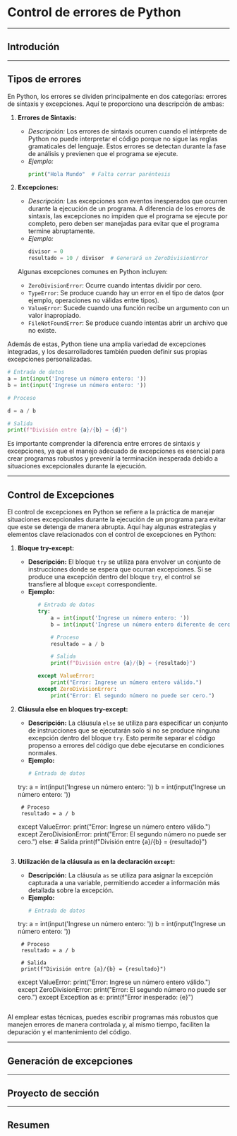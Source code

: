 # Control de errores de Python


---
## Introdución


---
## Tipos de errores
En Python, los errores se dividen principalmente en dos categorías: errores de sintaxis y excepciones. Aquí te proporciono una descripción de ambas:

1. **Errores de Sintaxis:**
   - *Descripción:* Los errores de sintaxis ocurren cuando el intérprete de Python no puede interpretar el código porque no sigue las reglas gramaticales del lenguaje. Estos errores se detectan durante la fase de análisis y previenen que el programa se ejecute.
   - *Ejemplo:*
     ```python
     print("Hola Mundo"  # Falta cerrar paréntesis
     ```

2. **Excepciones:**
   - *Descripción:* Las excepciones son eventos inesperados que ocurren durante la ejecución de un programa. A diferencia de los errores de sintaxis, las excepciones no impiden que el programa se ejecute por completo, pero deben ser manejadas para evitar que el programa termine abruptamente.
   - *Ejemplo:*
     ```python
     divisor = 0
     resultado = 10 / divisor  # Generará un ZeroDivisionError
     ```

   Algunas excepciones comunes en Python incluyen:
   - `ZeroDivisionError`: Ocurre cuando intentas dividir por cero.
   - `TypeError`: Se produce cuando hay un error en el tipo de datos (por ejemplo, operaciones no válidas entre tipos).
   - `ValueError`: Sucede cuando una función recibe un argumento con un valor inapropiado.
   - `FileNotFoundError`: Se produce cuando intentas abrir un archivo que no existe.

Además de estas, Python tiene una amplia variedad de excepciones integradas, y los desarrolladores también pueden definir sus propias excepciones personalizadas.

```python
# Entrada de datos 
a = int(input('Ingrese un número entero: '))
b = int(input('Ingrese un número entero: '))

# Proceso

d = a / b

# Salida 
print(f"División entre {a}/{b} = {d}")
```

Es importante comprender la diferencia entre errores de sintaxis y excepciones, ya que el manejo adecuado de excepciones es esencial para crear programas robustos y prevenir la terminación inesperada debido a situaciones excepcionales durante la ejecución.

---
## Control de Excepciones
El control de excepciones en Python se refiere a la práctica de manejar situaciones excepcionales durante la ejecución de un programa para evitar que este se detenga de manera abrupta. Aquí hay algunas estrategias y elementos clave relacionados con el control de excepciones en Python:

1. **Bloque try-except:**
   - **Descripción:** El bloque `try` se utiliza para envolver un conjunto de instrucciones donde se espera que ocurran excepciones. Si se produce una excepción dentro del bloque `try`, el control se transfiere al bloque `except` correspondiente.
   - **Ejemplo:**
     ```python
        # Entrada de datos
        try:
            a = int(input('Ingrese un número entero: '))
            b = int(input('Ingrese un número entero diferente de cero: '))

            # Proceso
            resultado = a / b

            # Salida
            print(f"División entre {a}/{b} = {resultado}")

        except ValueError:
            print("Error: Ingrese un número entero válido.")
        except ZeroDivisionError:
            print("Error: El segundo número no puede ser cero.")
     ```

2. **Cláusula else en bloques try-except:**
   - **Descripción:** La cláusula `else` se utiliza para especificar un conjunto de instrucciones que se ejecutarán solo si no se produce ninguna excepción dentro del bloque `try`. Esto permite separar el código propenso a errores del código que debe ejecutarse en condiciones normales.
   - **Ejemplo:**
     ```python
     # Entrada de datos
    try:
        a = int(input('Ingrese un número entero: '))
        b = int(input('Ingrese un número entero: '))

        # Proceso
        resultado = a / b

    except ValueError:
        print("Error: Ingrese un número entero válido.")
    except ZeroDivisionError:
        print("Error: El segundo número no puede ser cero.")
    else:
        # Salida
        print(f"División entre {a}/{b} = {resultado}")


     ```

3. **Utilización de la cláusula `as` en la declaración `except`:**
   - **Descripción:** La cláusula `as` se utiliza para asignar la excepción capturada a una variable, permitiendo acceder a información más detallada sobre la excepción.
   - **Ejemplo:**
     ```python
     # Entrada de datos
    try:
        a = int(input('Ingrese un número entero: '))
        b = int(input('Ingrese un número entero: '))

        # Proceso
        resultado = a / b

        # Salida
        print(f"División entre {a}/{b} = {resultado}")

    except ValueError:
        print("Error: Ingrese un número entero válido.")
    except ZeroDivisionError:
        print("Error: El segundo número no puede ser cero.")
    except Exception as e:
        print(f"Error inesperado: {e}")
     ```

Al emplear estas técnicas, puedes escribir programas más robustos que manejen errores de manera controlada y, al mismo tiempo, faciliten la depuración y el mantenimiento del código.

---
## Generación de excepciones


---
## Proyecto de sección



---
## Resumen
